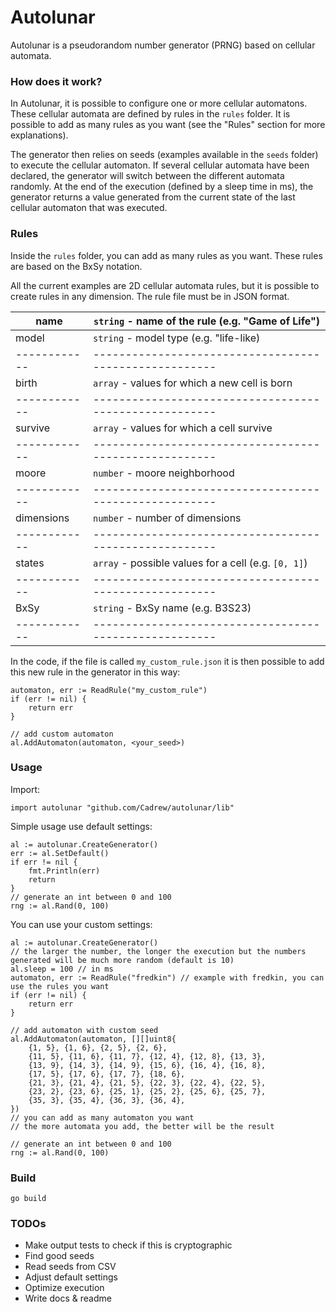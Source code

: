 # Autolunar

Autolunar is a pseudorandom number generator (PRNG) based on cellular automata.

### How does it work?

In Autolunar, it is possible to configure one or more cellular automatons.
These cellular automata are defined by rules in the `rules` folder. It is possible to add as many rules as you want (see the "Rules" section for more explanations).

The generator then relies on seeds (examples available in the `seeds` folder) to execute the cellular automaton.
If several cellular automata have been declared, the generator will switch between the different automata randomly. At the end of the execution (defined by a sleep time in ms), the generator returns a value generated from the current state of the last cellular automaton that was executed.

### Rules

Inside the `rules` folder, you can add as many rules as you want.
These rules are based on the BxSy notation. 

All the current examples are 2D cellular automata rules, but it is possible to create rules in any dimension.
The rule file must be in JSON format.

| name       | `string` - name of the rule (e.g. "Game of Life")    |
|------------|------------------------------------------------------|
| model      | `string` - model type (e.g. "life-like)              |
|------------|------------------------------------------------------|
| birth      | `array` - values for which a new cell is born        |
|------------|------------------------------------------------------|
| survive    | `array` - values for which a cell survive            |
|------------|------------------------------------------------------|
| moore      | `number` - moore neighborhood                        |
|------------|------------------------------------------------------|
| dimensions | `number` - number of dimensions                      |
|------------|------------------------------------------------------|
| states     | `array` - possible values for a cell (e.g. `[0, 1]`) |
|------------|------------------------------------------------------|
| BxSy       | `string` - BxSy name (e.g. B3S23)                    |
|------------|------------------------------------------------------|

In the code, if the file is called `my_custom_rule.json` it is then possible to add this new rule in the generator in this way:
```golang
automaton, err := ReadRule("my_custom_rule")
if (err != nil) {
    return err
}

// add custom automaton
al.AddAutomaton(automaton, <your_seed>)
```

### Usage

Import:

```golang
import autolunar "github.com/Cadrew/autolunar/lib"
```

Simple usage use default settings:

```golang
al := autolunar.CreateGenerator()
err := al.SetDefault()
if err != nil {
    fmt.Println(err)
    return
}
// generate an int between 0 and 100
rng := al.Rand(0, 100)
```

You can use your custom settings:

```golang
al := autolunar.CreateGenerator()
// the larger the number, the longer the execution but the numbers generated will be much more random (default is 10)
al.sleep = 100 // in ms
automaton, err := ReadRule("fredkin") // example with fredkin, you can use the rules you want
if (err != nil) {
    return err
}

// add automaton with custom seed
al.AddAutomaton(automaton, [][]uint8{
    {1, 5}, {1, 6}, {2, 5}, {2, 6},
    {11, 5}, {11, 6}, {11, 7}, {12, 4}, {12, 8}, {13, 3},
    {13, 9}, {14, 3}, {14, 9}, {15, 6}, {16, 4}, {16, 8},
    {17, 5}, {17, 6}, {17, 7}, {18, 6},
    {21, 3}, {21, 4}, {21, 5}, {22, 3}, {22, 4}, {22, 5},
    {23, 2}, {23, 6}, {25, 1}, {25, 2}, {25, 6}, {25, 7},
    {35, 3}, {35, 4}, {36, 3}, {36, 4},
})
// you can add as many automaton you want
// the more automata you add, the better will be the result

// generate an int between 0 and 100
rng := al.Rand(0, 100)
```

### Build

```
go build
```

### TODOs

- Make output tests to check if this is cryptographic
- Find good seeds
- Read seeds from CSV
- Adjust default settings
- Optimize execution
- Write docs & readme
